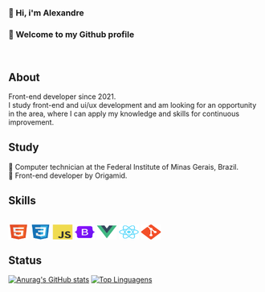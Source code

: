 ### 👋 Hi, i'm Alexandre

### 🎉 Welcome to my Github profile

<br>

## About

<p>
    Front-end developer since 2021.<br>
    I study front-end and ui/ux development and am looking for an opportunity in the area, where I can apply my knowledge and skills for continuous improvement.
</p>

## Study

<p>
 📕 Computer technician at the Federal Institute of Minas Gerais, Brazil.<br>
 📕 Front-end developer by Origamid.
</p>

## Skills

<div>
  <br>
  <img align="center" alt="Rafa-HTML" height="30" width="40" src="https://raw.githubusercontent.com/devicons/devicon/master/icons/html5/html5-original.svg" style="max-width:100%;">
  <img align="center" alt="Rafa-CSS" height="30" width="40" src="https://raw.githubusercontent.com/devicons/devicon/master/icons/css3/css3-original.svg" style="max-width:100%;">
  <img align="center" alt="Rafa-Js" height="30" width="40" src="https://raw.githubusercontent.com/devicons/devicon/master/icons/javascript/javascript-original.svg" style="max-width:100%;">
  <img align="center" alt="Rafa-React" height="30" width="40" src="https://raw.githubusercontent.com/devicons/devicon/master/icons/bootstrap/bootstrap-original.svg" style="max-width:100%;">
  <img align="center" alt="Rafa-CSS" height="30" width="40" src="https://raw.githubusercontent.com/devicons/devicon/master/icons/vuejs/vuejs-original.svg" style="max-width:100%;">
  <img align="center" alt="Rafa-CSS" height="30" width="40" src="https://raw.githubusercontent.com/devicons/devicon/master/icons/react/react-original.svg" style="max-width:100%;">
  <img align="center" alt="Rafa-Csharp" height="30" width="40" src="https://raw.githubusercontent.com/devicons/devicon/master/icons/git/git-original.svg" style="max-width:100%;">
</div>

## Status

[![Anurag's GitHub stats](https://github-readme-stats.vercel.app/api?username=alexandrejuniorc&show_icons=true&theme=algolia)](https://github.com/alexandrejuniorc/github-readme-stats)
[![Top Linguagens](https://github-readme-stats.vercel.app/api/top-langs/?username=alexandrejuniorc&layout=compact&langs_count=7&theme=algolia)](https://github.com/alexandrejuniorc/github-readme-stats)
